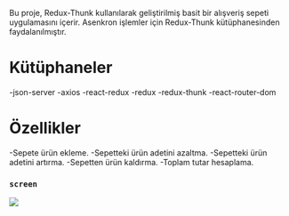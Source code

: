 Bu proje, Redux-Thunk kullanılarak geliştirilmiş basit bir alışveriş sepeti uygulamasını içerir. Asenkron işlemler için Redux-Thunk kütüphanesinden faydalanılmıştır.

# Kütüphaneler

-json-server
-axios
-react-redux
-redux
-redux-thunk
-react-router-dom

# Özellikler

-Sepete ürün ekleme.
-Sepetteki ürün adetini azaltma.
-Sepetteki ürün adetini artırma.
-Sepetten ürün kaldırma.
-Toplam tutar hesaplama.

### `screen`

![](./public/ekran-alintisi.gif)
